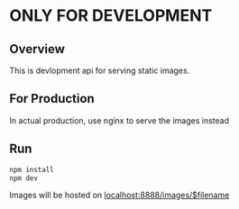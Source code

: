 # ONLY FOR DEVELOPMENT

## Overview
This is devlopment api for serving static images.

## For Production
In actual production, use nginx to serve the images instead

## Run

``` sh
npm install
npm dev
```
Images  will be hosted on <localhost:8888/images/$filename>



